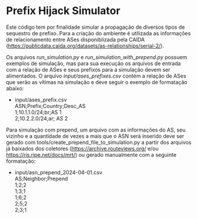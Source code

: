 # Prefix Hijack Simulator

Este código tem por finalidade simular a propagação de diversos tipos de sequestro de prefixo.
Para a criação do ambiente é utilizada as informações de relacionamento entre ASes disponiblizada pela CAIDA (https://publicdata.caida.org/datasets/as-relationships/serial-2/).

Os arquivos *run_simulation.py* e *run_simulation_with_prepend.py* possuem exemplos de simulação, mas para sua execução os arquivos de entrada com a relação de ASes e seus prefixos para a simulação devem ser alimentados. 
O arquivo *input/ases_prefixes.csv* contém a relação de ASes que serão as vítimas na simulação e deve seguir o exemplo de formatação abaixo:

- input/ases_prefix.csv<br/>
ASN;Prefix;Country;Desc_AS<br/>
1;10.1.1.0/24;br;AS 1<br/>
2;10.2.2.0/24;ar; AS 2<br/>

Para simulação com prepend, um arquivo com as informações do AS, seu vizinho e a quantidade de vezes a mais que o ASN será inserido deve ser gerado com tools/create_prepend_file_to_simulation.py a partir dos arquivos já baixados dos coletores (https://archive.routeviews.org/ e/ou https://ris.ripe.net/docs/mrt/) ou gerado manualmente com a seguinte formatação:

- input/asn_prepend_2024-04-01.csv<br/>
AS;Neighbor;Prepend<br/>
1;2;2<br/>
1;3;1<br/>
1;6;2<br/>
2;5;2<br/>
2;3;1<br/>
